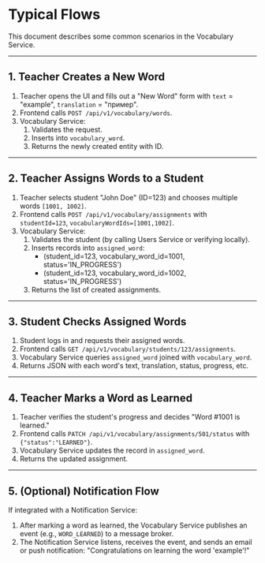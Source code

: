 # Typical Flows

This document describes some common scenarios in the Vocabulary Service.

---

## 1. Teacher Creates a New Word

1. Teacher opens the UI and fills out a "New Word" form with `text` = "example", `translation` = "пример".
2. Frontend calls `POST /api/v1/vocabulary/words`.
3. Vocabulary Service:
    1. Validates the request.
    2. Inserts into `vocabulary_word`.
    3. Returns the newly created entity with ID.

---

## 2. Teacher Assigns Words to a Student

1. Teacher selects student "John Doe" (ID=123) and chooses multiple words `[1001, 1002]`.
2. Frontend calls `POST /api/v1/vocabulary/assignments` with `studentId=123`, `vocabularyWordIds=[1001,1002]`.
3. Vocabulary Service:
    1. Validates the student (by calling Users Service or verifying locally).
    2. Inserts records into `assigned_word`:
        - (student_id=123, vocabulary_word_id=1001, status='IN_PROGRESS')
        - (student_id=123, vocabulary_word_id=1002, status='IN_PROGRESS')
    3. Returns the list of created assignments.

---

## 3. Student Checks Assigned Words

1. Student logs in and requests their assigned words.
2. Frontend calls `GET /api/v1/vocabulary/students/123/assignments`.
3. Vocabulary Service queries `assigned_word` joined with `vocabulary_word`.
4. Returns JSON with each word's text, translation, status, progress, etc.

---

## 4. Teacher Marks a Word as Learned

1. Teacher verifies the student's progress and decides "Word #1001 is learned."
2. Frontend calls `PATCH /api/v1/vocabulary/assignments/501/status` with `{"status":"LEARNED"}`.
3. Vocabulary Service updates the record in `assigned_word`.
4. Returns the updated assignment.

---

## 5. (Optional) Notification Flow

If integrated with a Notification Service:
1. After marking a word as learned, the Vocabulary Service publishes an event (e.g., `WORD_LEARNED`) to a message broker.
2. The Notification Service listens, receives the event, and sends an email or push notification: "Congratulations on learning the word 'example'!"